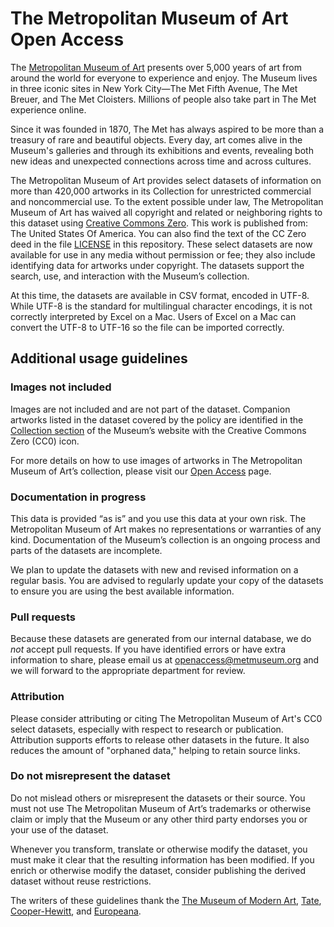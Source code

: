 The Metropolitan Museum of Art Open Access
===================

The [Metropolitan Museum of Art](http://www.metmuseum.org) presents over 5,000 years of art from around the world for everyone to experience and enjoy. The Museum lives in three iconic sites in New York City—The Met Fifth Avenue, The Met Breuer, and The Met Cloisters. Millions of people also take part in The Met experience online.

Since it was founded in 1870, The Met has always aspired to be more than a treasury of rare and beautiful objects. Every day, art comes alive in the Museum's galleries and through its exhibitions and events, revealing both new ideas and unexpected connections across time and across cultures.

The Metropolitan Museum of Art provides select datasets of information on more than 420,000 artworks in its Collection for unrestricted commercial and noncommercial use. To the extent possible under law, The Metropolitan Museum of Art has waived all copyright and related or neighboring rights to this dataset using [Creative Commons Zero](https://creativecommons.org/publicdomain/zero/1.0/). This work is published from: The United States Of America. You can also find the text of the CC Zero deed in the file [LICENSE](https://github.com/metmuseum/openaccess/blob/master/LICENSE) in this repository. These select datasets are now available for use in any media without permission or fee; they also include identifying data for artworks under copyright. The datasets support the search, use, and interaction with the Museum’s collection. 

At this time, the datasets are available in CSV format, encoded in UTF-8. While UTF-8 is the standard for multilingual character encodings, it is not correctly interpreted by Excel on a Mac. Users of Excel on a Mac can convert the UTF-8 to UTF-16 so the file can be imported correctly.

## Additional usage guidelines
### Images not included
Images are not included and are not part of the dataset. Companion artworks listed in the dataset covered by the policy are identified in the [Collection section](http://www.metmuseum.org/art/collection) of the Museum’s website  with the Creative Commons Zero (CC0) icon. 

For more details on how to use images of artworks in The Metropolitan Museum of Art’s collection, please visit our [Open Access](http://www.metmuseum.org/about-the-met/policies-and-documents/image-resources) page.

### Documentation in progress
This data is provided “as is” and you use this data at your own risk. The Metropolitan Museum of Art makes no representations or warranties of any kind. Documentation of the Museum’s collection is an ongoing process and parts of the datasets are incomplete. 

We plan to update the datasets with new and revised information on a regular basis. You are advised to regularly update your copy of the datasets to ensure you are using the best available information.

### Pull requests
Because these datasets are generated from our internal database, we do *not* accept pull requests. If you have identified errors or have extra information to share, please email us at [openaccess@metmuseum.org](mailto:openaccess@metmuseum.org) and we will forward to the appropriate department for review.

### Attribution
Please consider attributing or citing The Metropolitan Museum of Art's CC0 select datasets, especially with respect to research or publication. Attribution supports efforts to release other datasets in the future. It also reduces the amount of "orphaned data," helping to retain source links.

### Do not misrepresent the dataset
Do not mislead others or misrepresent the datasets or their source. You must not use The Metropolitan Museum of Art’s trademarks or otherwise claim or imply that the Museum or any other third party endorses you or your use of the dataset.

Whenever you transform, translate or otherwise modify the dataset, you must make it clear that the resulting information has been modified. If you enrich or otherwise modify the dataset, consider publishing the derived dataset without reuse restrictions.

The writers of these guidelines thank the [The Museum of Modern Art](http://www.moma.org/), [Tate](http://www.tate.org.uk/), [Cooper-Hewitt](http://www.cooperhewitt.org/), and [Europeana](http://www.europeana.eu/).
